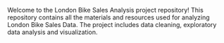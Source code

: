 Welcome to the London Bike Sales Analysis project repository! This repository contains all the materials and resources used for analyzing London Bike Sales Data. The project includes data cleaning, exploratory data analysis and visualization.
